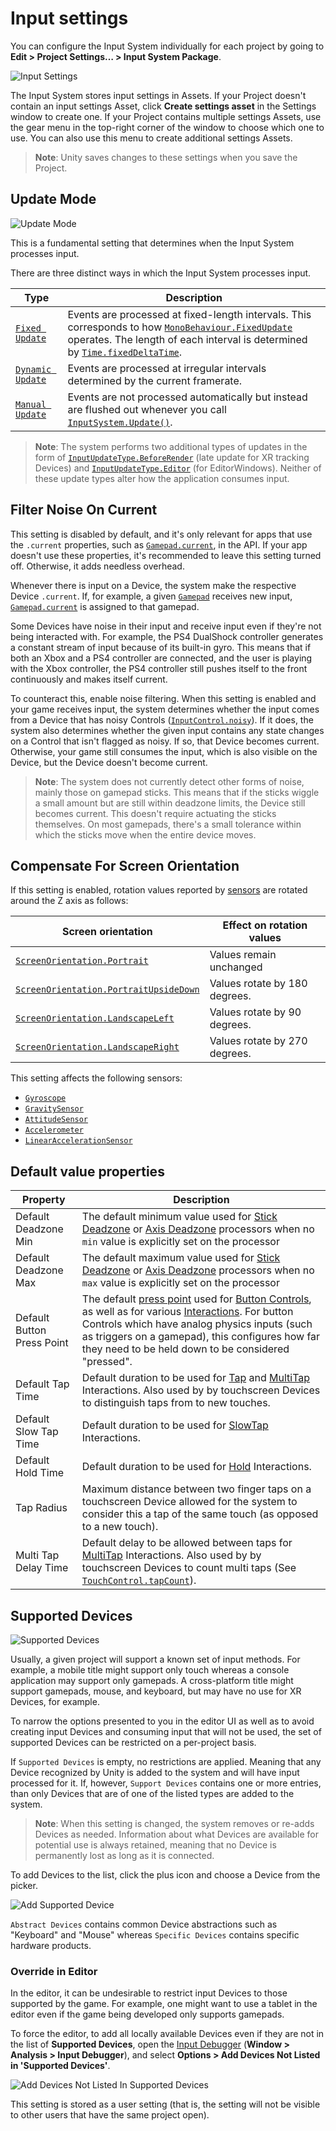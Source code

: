 # Input settings

You can configure the Input System individually for each project by going to __Edit > Project Settings… > Input System Package__.

![Input Settings](Images/InputSettings.png)

The Input System stores input settings in Assets. If your Project doesn't contain an input settings Asset, click __Create settings asset__ in the Settings window to create one. If your Project contains multiple settings Assets, use the gear menu in the top-right corner of the window to choose which one to use. You can also use this menu to create additional settings Assets.

>__Note__: Unity saves changes to these settings when you save the Project.

## Update Mode

![Update Mode](Images/UpdateMode.png)

This is a fundamental setting that determines when the Input System processes input.

There are three distinct ways in which the Input System processes input.

|Type|Description|
|----|-----------|
|[`Fixed Update`](../api/UnityEngine.InputSystem.InputSettings.UpdateMode.html)|Events are processed at fixed-length intervals. This corresponds to how [`MonoBehaviour.FixedUpdate`](https://docs.unity3d.com/ScriptReference/MonoBehaviour.FixedUpdate.html) operates. The length of each interval is determined by [`Time.fixedDeltaTime`](https://docs.unity3d.com/ScriptReference/Time-fixedDeltaTime.html).|
|[`Dynamic Update`](../api/UnityEngine.InputSystem.InputSettings.UpdateMode.html)|Events are processed at irregular intervals determined by the current framerate.|
|[`Manual Update`](../api/UnityEngine.InputSystem.InputSettings.UpdateMode.html)|Events are not processed automatically but instead are flushed out whenever you call [`InputSystem.Update()`](../api/UnityEngine.InputSystem.InputSystem.html#UnityEngine_InputSystem_InputSystem_Update).|

>__Note__: The system performs two additional types of updates in the form of  [`InputUpdateType.BeforeRender`](../api/UnityEngine.InputSystem.LowLevel.InputUpdateType.html) (late update for XR tracking Devices) and [`InputUpdateType.Editor`](../api/UnityEngine.InputSystem.LowLevel.InputUpdateType.html) (for EditorWindows). Neither of these update types alter how the application consumes input.

## Filter Noise On Current

[//]: # (REVIEW: should this be enabled by default)

This setting is disabled by default, and it's only relevant for apps that use the `.current` properties, such as [`Gamepad.current`](../api/UnityEngine.InputSystem.Gamepad.html#UnityEngine_InputSystem_Gamepad_current), in the API. If your app doesn't use these properties, it's recommended to leave this setting turned off. Otherwise, it adds needless overhead.

Whenever there is input on a Device, the system make the respective Device `.current`. If, for example, a given [`Gamepad`](../api/UnityEngine.InputSystem.Gamepad.html) receives new input, [`Gamepad.current`](../api/UnityEngine.InputSystem.Gamepad.html#UnityEngine_InputSystem_Gamepad_current) is assigned to that gamepad.

Some Devices have noise in their input and receive input even if they're not being interacted with. For example, the PS4 DualShock controller generates a constant stream of input because of its built-in gyro. This means that if both an Xbox and a PS4 controller are connected, and the user is playing with the Xbox controller, the PS4 controller still pushes itself to the front continuously and makes itself current.

To counteract this, enable noise filtering. When this setting is enabled and your game receives input, the system determines whether the input comes from a Device that has noisy Controls ([`InputControl.noisy`](../api/UnityEngine.InputSystem.InputControl.html#UnityEngine_InputSystem_InputControl_noisy)). If it does, the system also determines whether the given input contains any state changes on a Control that isn't flagged as noisy. If so, that Device becomes current. Otherwise, your game still consumes the input, which is also visible on the Device, but the Device doesn't become current.

>__Note__: The system does not currently detect other forms of noise, mainly those on gamepad sticks. This means that if the sticks wiggle a small amount but are still within deadzone limits, the Device still becomes current. This doesn't require actuating the sticks themselves. On most gamepads, there's a small tolerance within which the sticks move when the entire device moves. 

## Compensate For Screen Orientation

If this setting is enabled, rotation values reported by [sensors](Sensors.md) are rotated around the Z axis as follows:

|Screen orientation|Effect on rotation values|
|---|---|
|[`ScreenOrientation.Portrait`](https://docs.unity3d.com/ScriptReference/ScreenOrientation.html)|Values remain unchanged|
|[`ScreenOrientation.PortraitUpsideDown`](https://docs.unity3d.com/ScriptReference/ScreenOrientation.html)|Values rotate by 180 degrees.|
|[`ScreenOrientation.LandscapeLeft`](https://docs.unity3d.com/ScriptReference/ScreenOrientation.html)|Values rotate by 90 degrees.|
|[`ScreenOrientation.LandscapeRight`](https://docs.unity3d.com/ScriptReference/ScreenOrientation.html)|Values rotate by 270 degrees.|

This setting affects the following sensors:
* [`Gyroscope`](../api/UnityEngine.InputSystem.Gyroscope.html) 
* [`GravitySensor`](../api/UnityEngine.InputSystem.GravitySensor.html)
* [`AttitudeSensor`](../api/UnityEngine.InputSystem.AttitudeSensor.html)
* [`Accelerometer`](../api/UnityEngine.InputSystem.Accelerometer.html)
* [`LinearAccelerationSensor`](../api/UnityEngine.InputSystem.LinearAccelerationSensor.html)

## Default value properties

|Property|Description|
|----|-----------|
|Default Deadzone Min|The default minimum value used for [Stick Deadzone](Processors.md#stick-deadzone) or [Axis Deadzone](Processors.md#axis-deadzone) processors when no `min` value is explicitly set on the processor|
|Default Deadzone Max|The default maximum value used for [Stick Deadzone](Processors.md#stick-deadzone) or [Axis Deadzone](Processors.md#axis-deadzone) processors when no `max` value is explicitly set on the processor|
|Default Button Press Point|The default [press point](../api/UnityEngine.InputSystem.Controls.ButtonControl.html#UnityEngine_InputSystem_Controls_ButtonControl_pressPointOrDefault) used for [Button Controls](../api/UnityEngine.InputSystem.Controls.ButtonControl.html), as well as for various [Interactions](Interactions.md). For button Controls which have analog physics inputs (such as triggers on a gamepad), this configures how far they need to be held down to be considered "pressed".|
|Default Tap Time|Default duration to be used for [Tap](Interactions.md#tap) and [MultiTap](Interactions.md#multitap) Interactions. Also used by by touchscreen Devices to distinguish taps from to new touches.|
|Default Slow Tap Time|Default duration to be used for [SlowTap](Interactions.md#tap) Interactions.|
|Default Hold Time|Default duration to be used for [Hold](Interactions.md#hold) Interactions.|
|Tap Radius|Maximum distance between two finger taps on a touchscreen Device allowed for the system to consider this a tap of the same touch (as opposed to a new touch).|
|Multi Tap Delay Time|Default delay to be allowed between taps for [MultiTap](Interactions.md#multitap) Interactions. Also used by by touchscreen Devices to count multi taps (See [`TouchControl.tapCount`](../api/UnityEngine.InputSystem.Controls.TouchControl.html#UnityEngine_InputSystem_Controls_TouchControl_tapCount)).|

## Supported Devices

![Supported Devices](Images/SupportedDevices.png)

Usually, a given project will support a known set of input methods. For example, a mobile title might support only touch whereas a console application may support only gamepads. A cross-platform title might support gamepads, mouse, and keyboard, but may have no use for XR Devices, for example.

To narrow the options presented to you in the editor UI as well as to avoid creating input Devices and consuming input that will not be used, the set of supported Devices can be restricted on a per-project basis.

If `Supported Devices` is empty, no restrictions are applied. Meaning that any Device recognized by Unity is added to the system and will have input processed for it. If, however, `Support Devices` contains one or more entries, than only Devices that are of one of the listed types are added to the system.

>__Note__: When this setting is changed, the system removes or re-adds Devices as needed. Information about what Devices are available for potential use is always retained, meaning that no Device is permanently lost as long as it is connected.

To add Devices to the list, click the plus icon and choose a Device from the picker.

![Add Supported Device](Images/AddSupportedDevice.png)

`Abstract Devices` contains common Device abstractions such as "Keyboard" and "Mouse" whereas `Specific Devices` contains specific hardware products.

### Override in Editor

In the editor, it can be undesirable to restrict input Devices to those supported by the game. For example, one might want to use a tablet in the editor even if the game being developed only supports gamepads.

To force the editor, to add all locally available Devices even if they are not in the list of __Supported Devices__, open the [Input Debugger](Debugging.md) (__Window > Analysis > Input Debugger__), and select __Options > Add Devices Not Listed in 'Supported Devices'__.

![Add Devices Not Listed In Supported Devices](Images/AddDevicesNotListedInSupportedDevices.png)

This setting is stored as a user setting (that is, the setting will not be visible to other users that have the same project open).

